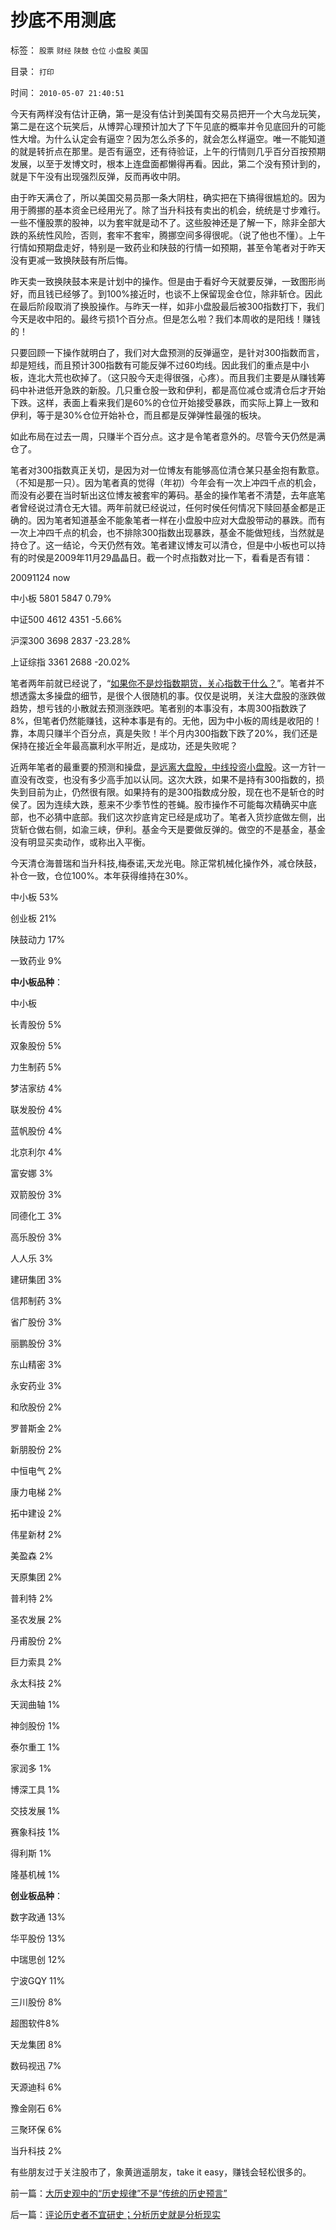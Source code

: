# 抄底不用测底

标签： `股票` `财经` `陕鼓` `仓位` `小盘股` `美国` 

目录： `打印`

时间： `2010-05-07 21:40:51`

今天有两样没有估计正确，第一是没有估计到美国有交易员把开一个大乌龙玩笑，第二是在这个玩笑后，从博羿心理预计加大了下午见底的概率并令见底回升的可能性大增。为什么认定会有逼空？因为怎么杀多的，就会怎么样逼空。唯一不能知道的就是转折点在那里。是否有逼空，还有待验证，上午的行情则几乎百分百按预期发展，以至于发博文时，根本上连盘面都懒得再看。因此，第二个没有预计到的，就是下午没有出现强烈反弹，反而再收中阴。

由于昨天满仓了，所以美国交易员那一条大阴柱，确实把在下搞得很尴尬的。因为用于腾挪的基本资金已经用光了。除了当升科技有卖出的机会，统统是寸步难行。一些不懂股票的股神，以为套牢就是动不了。这些股神还是了解一下，除非全部大跌的系统性风险，否则，套牢不套牢，腾挪空间多得很呢。（说了他也不懂）。上午行情如预期盘走好，特别是一致药业和陕鼓的行情一如预期，甚至令笔者对于昨天没有更减一致换陕鼓有所后悔。

昨天卖一致换陕鼓本来是计划中的操作。但是由于看好今天就要反弹，一致图形尚好，而且钱已经够了。到100%接近时，也谈不上保留现金仓位，除非斩仓。因此在最后阶段取消了换股操作。与昨天一样，如非小盘股最后被300指数打下，我们今天是收中阳的。最终亏损1个百分点。但是怎么啦？我们本周收的是阳线！赚钱的！

只要回顾一下操作就明白了，我们对大盘预测的反弹逼空，是针对300指数而言，却是短线，而且预计300指数有可能反弹不过60均线。因此我们的重点是中小板，连北大荒也砍掉了。（这只股今天走得很强，心疼）。而且我们主要是从赚钱筹码中补进低开急跌的新股。几只重仓股一致和伊利，都是高位减仓或清仓后才开始下跌。这样，表面上看来我们是60%的仓位开始接受暴跌，而实际上算上一致和伊利，等于是30%仓位开始补仓，而且都是反弹弹性最强的板块。

如此布局在过去一周，只赚半个百分点。这才是令笔者意外的。尽管今天仍然是满仓了。

笔者对300指数真正关切，是因为对一位博友有能够高位清仓某只基金抱有歉意。（不知是那一只）。因为笔者真的觉得（年初）今年会有一次上冲四千点的机会，而没有必要在当时斩出这位博友被套牢的筹码。基金的操作笔者不清楚，去年底笔者曾经说过清仓无大错。两年前就已经说过，任何时侯任何情况下赎回基金都是正确的。因为笔者知道基金不能象笔者一样在小盘股中应对大盘股带动的暴跌。而有一次上冲四千点的机会，也不排除300指数出现暴跌，基金不能做短线，当然就是持仓了。这一结论，今天仍然有效。笔者建议博友可以清仓，但是中小板也可以持有的时侯是2009年11月29晶晶日。截一个时点指数对比一下，看看是否有错：

20091124 now

中小板 5801 5847 0.79%

中证500 4612 4351 -5.66%

沪深300 3698 2837 -23.28%

上证综指 3361 2688 -20.02%

笔者两年前就已经说了，“[如果你不是炒指数期货，关心指数干什么？](../../../2009/6/2/和指数涨跌比输赢？市销率和小盘股估值.md)”。笔者并不想透露太多操盘的细节，是很个人很随机的事。仅仅是说明，关注大盘股的涨跌做趋势，想亏钱的小散就去预测涨跌吧。笔者别的本事没有，本周300指数跌了8%，但笔者仍然能赚钱，这种本事是有的。无他，因为中小板的周线是收阳的！靠，本周只赚半个百分点，真是失败！半个月内300指数下跌了20%，我们还是保持在接近全年最高赢利水平附近，是成功，还是失败呢？

近两年笔者的最重要的预测和操盘，[是远离大盘股，中线投资小盘股](../../../2009/10/16/大盘股溢价和中国股市大起大落.md)。这一方针一直没有改变，也没有多少高手加以认同。这次大跌，如果不是持有300指数的，损失到目前为止，仍然很有限。如果持有的是300指数成分股，现在也不是斩仓的时侯了。因为连续大跌，惹来不少季节性的苍蝇。股市操作不可能每次精确买中底部，也不必猜中底部。我们这次抄底肯定已经是成功了。笔者入货抄底做左侧，出货斩仓做右侧，如渝三峡，伊利。基金今天是要做反弹的。做空的不是基金，基金没有明显买卖动作，或称出入平衡。

今天清仓海普瑞和当升科技,梅泰诺,天龙光电。除正常机械化操作外，减仓陕鼓，补仓一致，仓位100%。本年获得维持在30%。

中小板 53%

创业板 21%

陕鼓动力 17%

一致药业 9%

**中小板品种**：

中小板

长青股份 5%

双象股份 5%

力生制药 5%

梦洁家纺 4%

联发股份 4%

蓝帆股份 4%

北京利尔 4%

富安娜 3%

双箭股份 3%

同德化工 3%

高乐股份 3%

人人乐 3%

建研集团 3%

信邦制药 3%

省广股份 3%

丽鹏股份 3%

东山精密 3%

永安药业 3%

和欣股份 2%

罗普斯金 2%

新朋股份 2%

中恒电气 2%

康力电梯 2%

拓中建设 2%

伟星新材 2%

美盈森 2%

天原集团 2%

普利特 2%

圣农发展 2%

丹甫股份 2%

巨力索具 2%

永太科技 2%

天润曲轴 1%

神剑股份 1%

泰尔重工 1%

家润多 1%

博深工具 1%

交技发展 1%

赛象科技 1%

得利斯 1%

隆基机械 1%

**创业板品种**：

数字政通 13%

华平股份 13%

中瑞思创 12%

宁波GQY 11%

三川股份 8%

超图软件8%

天龙集团 8%

数码视迅 7%

天源迪科 6%

豫金刚石 6%

三聚环保 6%

当升科技 2%

有些朋友过于关注股市了，象黄逍遥朋友，take it easy，赚钱会轻松很多的。



前一篇：[大历史观中的“历史规律”不是“传统的历史预言”](../../../2010/5/7/大历史观中的“历史规律”不是“传统的历史预言”.md)

后一篇：[评论历史者不宜研史；分析历史就是分析现实](../../../2010/5/7/评论历史者不宜研史；分析历史就是分析现实.md)